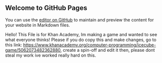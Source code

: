 ## Welcome to GitHub Pages

You can use the [editor on GitHub](https://github.com/RealFreshIce/KhanGame-IceCube/edit/master/README.md) to maintain and preview the content for your website in Markdown files.

Hello! This File is for Khan Academy, Im making a game and wanted to see what everyone thinks! Please if you do copy this and make changes, go to this link: https://www.khanacademy.org/computer-programming/icecube-game/5062073482362880, create a spin-off and edit it then, please dont steal my work ive worked really hard on this.
